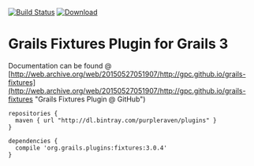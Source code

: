 [![Build Status](https://travis-ci.org/gpc/grails-fixtures.svg?branch=master)](https://travis-ci.org/gpc/grails-fixtures)
[ ![Download](https://api.bintray.com/packages/purpleraven/plugins/fixtures3/images/download.svg?version=3.0.4) ](https://bintray.com/purpleraven/plugins/fixtures3/3.0.4/link)

Grails Fixtures Plugin for Grails 3
===

Documentation can be found @ [http://web.archive.org/web/20150527051907/http://gpc.github.io/grails-fixtures](http://web.archive.org/web/20150527051907/http://gpc.github.io/grails-fixtures "Grails Fixtures Plugin @ GitHub")

```
repositories {
  maven { url "http://dl.bintray.com/purpleraven/plugins" }
}

dependencies {
  compile 'org.grails.plugins:fixtures:3.0.4'
}
```
